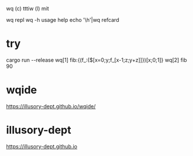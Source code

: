 wq (c) tttiw (l) mit

wq               repl
wq -h            usage help
echo '\h'|wq     refcard

try
===
cargo run --release
wq[1] fib:{(f_:{$[x=0;y;f_[x-1;z;y+z]]})[x;0;1]}
wq[2] fib 90

wqide
=====
https://illusory-dept.github.io/wqide/

illusory-dept
=============
https://illusory-dept.github.io

